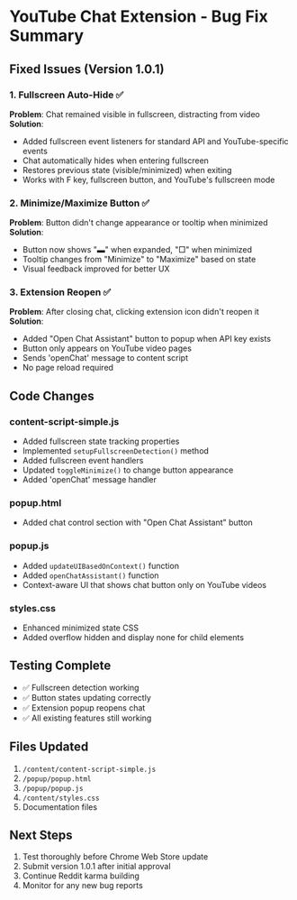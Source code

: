# YouTube Chat Extension - Bug Fix Summary

## Fixed Issues (Version 1.0.1)

### 1. Fullscreen Auto-Hide ✅
**Problem**: Chat remained visible in fullscreen, distracting from video
**Solution**: 
- Added fullscreen event listeners for standard API and YouTube-specific events
- Chat automatically hides when entering fullscreen
- Restores previous state (visible/minimized) when exiting
- Works with F key, fullscreen button, and YouTube's fullscreen mode

### 2. Minimize/Maximize Button ✅  
**Problem**: Button didn't change appearance or tooltip when minimized
**Solution**:
- Button now shows "▬" when expanded, "□" when minimized
- Tooltip changes from "Minimize" to "Maximize" based on state
- Visual feedback improved for better UX

### 3. Extension Reopen ✅
**Problem**: After closing chat, clicking extension icon didn't reopen it
**Solution**:
- Added "Open Chat Assistant" button to popup when API key exists
- Button only appears on YouTube video pages
- Sends 'openChat' message to content script
- No page reload required

## Code Changes

### content-script-simple.js
- Added fullscreen state tracking properties
- Implemented `setupFullscreenDetection()` method
- Added fullscreen event handlers
- Updated `toggleMinimize()` to change button appearance
- Added 'openChat' message handler

### popup.html
- Added chat control section with "Open Chat Assistant" button

### popup.js
- Added `updateUIBasedOnContext()` function
- Added `openChatAssistant()` function
- Context-aware UI that shows chat button only on YouTube videos

### styles.css
- Enhanced minimized state CSS
- Added overflow hidden and display none for child elements

## Testing Complete
- ✅ Fullscreen detection working
- ✅ Button states updating correctly
- ✅ Extension popup reopens chat
- ✅ All existing features still working

## Files Updated
1. `/content/content-script-simple.js`
2. `/popup/popup.html`
3. `/popup/popup.js`
4. `/content/styles.css`
5. Documentation files

## Next Steps
1. Test thoroughly before Chrome Web Store update
2. Submit version 1.0.1 after initial approval
3. Continue Reddit karma building
4. Monitor for any new bug reports